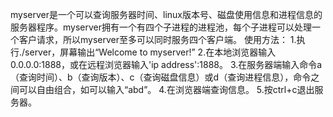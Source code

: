 myserver是一个可以查询服务器时间、linux版本号、磁盘使用信息和进程信息的服务器程序。myserver拥有一个有四个子进程的进程池，每个子进程可以处理一个客户请求，所以myserver至多可以同时服务四个客户端。
使用方法：
1.执行./server，屏幕输出“Welcome to myserver!”
2.在本地浏览器输入0.0.0.0:1888，或在远程浏览器输入'ip address':1888。
3.在服务器端输入命令a（查询时间）、b（查询版本）、c（查询磁盘信息）或d（查询进程信息），命令之间可以自由组合，如可以输入“abd”。
4.在浏览器端查询信息。
5.按ctrl+c退出服务器。

